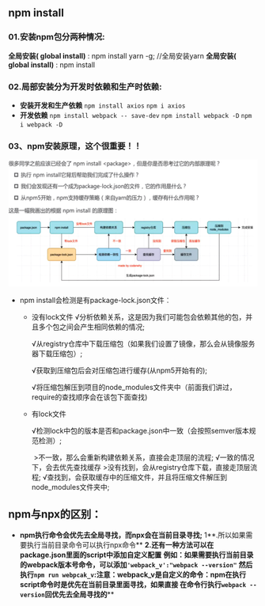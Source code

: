 ## npm install

### 01.安装npm包分两种情况:

**全局安装( global install)** : npm install yarn -g; //全局安装yarn
**全局安装( global install)** : npm install

### **02.局部安装分为开发时依赖和生产时依赖:**

* **安装开发和生产依赖**
  	`npm install axios`
  	`npm i axios`
* **开发依赖**
      `npm install webpack -- save-dev`
      `npm install webpack -D`
      `npm i webpack -D`

### 03、npm安装原理，这个很重要！！

![](image-20211005170645937.png)

 

- npm install会检测是有package-lock.json文件︰

  - 没有lock文件
    √分析依赖关系，这是因为我们可能包会依赖其他的包，并且多个包之间会产生相同依赖的情况;

    √从registry仓库中下载压缩包（如果我们设置了镜像，那么会从镜像服务器下载压缩包）;

    √获取到压缩包后会对压缩包进行缓存(从npm5开始有的);

    √将压缩包解压到项目的node_modules文件夹中（前面我们讲过，require的查找顺序会在该包下面查找)

  - 有lock文件

    √检测lock中包的版本是否和package.json中一致（会按照semver版本规范检测）;

    ​		>不一致，那么会重新构建依赖关系，直接会走顶层的流程;
    √一致的情况下，会去优先查找缓存
    ​		>没有找到，会从registry仓库下载，直接走顶层流程;
    √查找到，会获取缓存中的压缩文件，并且将压缩文件解压到node_modules文件夹中;

## npm与npx的区别：

* **npm执行命令会优先去全局寻找，而npx会在当前目录寻找;**
  1**.所以如果需要执行当前目录命令可以执行npx命令**
  **2.还有一种方法可以在package.json里面的script中添加自定义配置**
  	**例如：如果需要执行当前目录的webpack版本号命令，可以添加`'webpack_v':"webpack --version"`**
  	**然后执行`npm run webpcak_v`:注意：webpack_v是自定义的命令：npm在执行script命令时是优先在当前目录里面寻找，如果直接	在命令行执行`webpack --version`回优先去全局寻找的****

